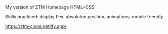 My version of ZTM Homepage
HTML+CSS 

Skills practiced: display flex, absoluton position, animations, mobile friendly

https://ztm-clone.netlify.app/
